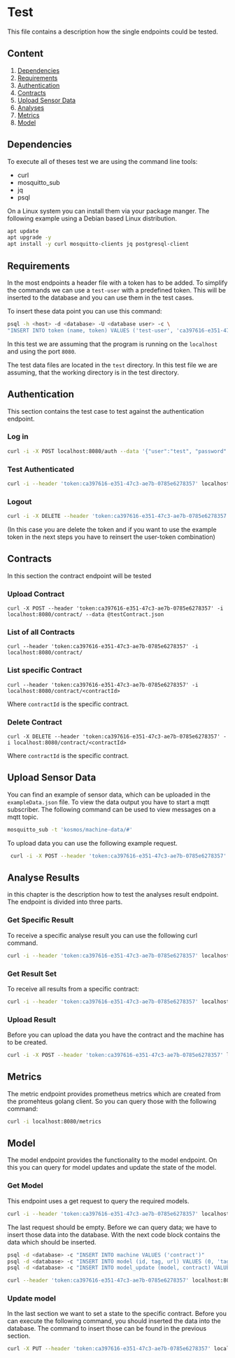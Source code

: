 # Test

This file contains a description how the single endpoints could be tested.

## Content
1. [Dependencies](#dependencies)
1. [Requirements](#requirements)
1. [Authentication](#authentication)
1. [Contracts](#contracts)
1. [Upload Sensor Data](#upload-sensor-data)
1. [Analyses](#analyse-results)
1. [Metrics](#metrics)
1. [Model](#model)

[//]: <> (TODO https://gitlab.inovex.de/proj-kosmos/kosmos-analyses-cloud-connector/-/issues/5)
## Dependencies
To execute all of theses test we are using the command line tools:
- curl
- mosquitto\_sub
- jq
- psql

On a Linux system you can install them via your package manger.
The following example using a Debian based Linux distribution.
```bash
apt update
apt upgrade -y
apt install -y curl mosquitto-clients jq postgresql-client
```

## Requirements
In the most endpoints a header file with a token has to be added. To simplify the commands we can use a `test-user`
with a predefined token. This will be inserted to the database and you can use them in the test cases.

To insert these data point you can use this command:
```bash
psql -h <host> -d <database> -U <database user> -c \
"INSERT INTO token (name, token) VALUES ('test-user', 'ca397616-e351-47c3-ae7b-0785e6278357');"
```

In this test we are assuming that the program is running on the `localhost` and using the port `8080`.

The test data files are located in the `test` directory. In this test file we are assuming, that the working directory
is in the test directory.

## Authentication
This section contains the test case to test against the authentication endpoint. 

### Log in
```bash
curl -i -X POST localhost:8080/auth --data '{"user":"test", "password":"abc"}'
```

### Test Authenticated
```bash
curl -i --header 'token:ca397616-e351-47c3-ae7b-0785e6278357' localhost:8080/auth
```

### Logout
```bash
curl -i -X DELETE --header 'token:ca397616-e351-47c3-ae7b-0785e6278357' localhost:8080/auth
```
(In this case you are delete the token and if you want to use the example token in the next steps you have
to reinsert the user-token combination)

## Contracts
In this section the contract endpoint will be tested

### Upload Contract
```
curl -X POST --header 'token:ca397616-e351-47c3-ae7b-0785e6278357' -i localhost:8080/contract/ --data @testContract.json
```

### List of all Contracts
```
curl --header 'token:ca397616-e351-47c3-ae7b-0785e6278357' -i localhost:8080/contract/
```

### List specific Contract
```
curl --header 'token:ca397616-e351-47c3-ae7b-0785e6278357' -i localhost:8080/contract/<contractId>
```
Where `contractId` is the specific contract.

### Delete Contract
```
curl -X DELETE --header 'token:ca397616-e351-47c3-ae7b-0785e6278357' -i localhost:8080/contract/<contractId>
```

Where `contractId` is the specific contract.

## Upload Sensor Data
You can find an example of sensor data, which can be uploaded in the `exampleData.json` file.
To view the data output you have to start a mqtt subscriber. The following command can be used to
view messages on a mqtt topic.
```bash
mosquitto_sub -t 'kosmos/machine-data/#'
```

To upload data you can use the following example request.
```bash
 curl -i -X POST --header 'token:ca397616-e351-47c3-ae7b-0785e6278357' localhost:8080/machine-data/ --data @exampleData.json
```
## Analyse Results
in this chapter is the description how to test the analyses result endpoint. The 
endpoint is divided into three parts.

### Get Specific Result
To receive a specific analyse result you can use the following curl command. 
```bash
curl -i --header 'token:ca397616-e351-47c3-ae7b-0785e6278357' localhost:8080/analyses/77/8
```

### Get Result Set
To receive all results from a specific contract:
```bash
curl -i --header 'token:ca397616-e351-47c3-ae7b-0785e6278357' localhost:8080/analyses/77
```


### Upload Result
Before you can upload the data you have the contract and the machine has to be created.
```bash
curl -i -X POST --header 'token:ca397616-e351-47c3-ae7b-0785e6278357' localhost:8080/analyses/77/mach1/sens1 --data @exampleAnalyseResult.json
```

## Metrics
The metric endpoint provides prometheus metrics which are created from the promehteus golang client. So you can query those with the following
command:
```bash
curl -i localhost:8080/metrics
```

## Model
The model endpoint provides the functionality to the model endpoint. On this you can query for model updates and update
the state of the model.

### Get Model
This endpoint uses a get request to query the required models.
```bash
curl -i --header 'token:ca397616-e351-47c3-ae7b-0785e6278357' localhost:8080/model/77
```
The last request should be empty. Before we can query data; we have to insert those data into the database. With the next
code block contains the data which should be inserted.

```bash
psql -d <database> -c "INSERT INTO machine VALUES ('contract')"
psql -d <database> -c "INSERT INTO model (id, tag, url) VALUES (0, 'tag', 'url')"
psql -d <database> -c "INSERT INTO model_update (model, contract) VALUES (0, 'contract-test33')"
```

```bash
curl --header 'token:ca397616-e351-47c3-ae7b-0785e6278357' localhost:8080/model/contract-test33
```

### Update model
In the last section we want to set a state to the specific contract. Before you can execute the following command, you should
inserted the data into the database. The command to insert those can be found in the previous section.

```bash
curl -X PUT --header 'token:ca397616-e351-47c3-ae7b-0785e6278357' localhost:8080/model/contract-test33 --data '{"state":"test", "models":[{"tag":"tag", "url":"url"}]}'
```
